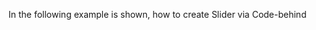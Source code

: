 In the following example is shown, how to create Slider via Code-behind


<snippet id='creating-slider-xml'/>
<snippet id='creating-slider-code'/>
<snippet id='creating-slider-code-ts'/>
